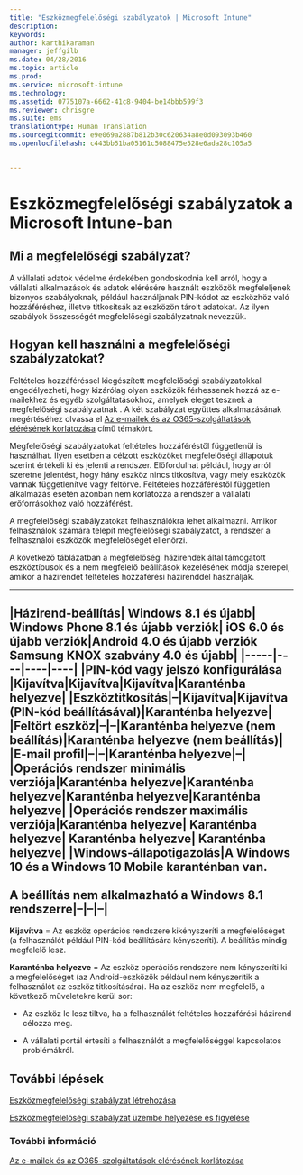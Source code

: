 ```yaml
---
title: "Eszközmegfelelőségi szabályzatok | Microsoft Intune"
description: 
keywords: 
author: karthikaraman
manager: jeffgilb
ms.date: 04/28/2016
ms.topic: article
ms.prod: 
ms.service: microsoft-intune
ms.technology: 
ms.assetid: 0775107a-6662-41c8-9404-be14bbb599f3
ms.reviewer: chrisgre
ms.suite: ems
translationtype: Human Translation
ms.sourcegitcommit: e9e069a2887b812b30c620634a8e0d093093b460
ms.openlocfilehash: c443bb51ba05161c5088475e528e6ada28c105a5


---
```


# Eszközmegfelelőségi szabályzatok a Microsoft Intune-ban
## Mi a megfelelőségi szabályzat?
A vállalati adatok védelme érdekében gondoskodnia kell arról, hogy a vállalati alkalmazások és adatok elérésére használt eszközök megfeleljenek bizonyos szabályoknak, például használjanak PIN-kódot az eszközhöz való hozzáféréshez, illetve titkosítsák az eszközön tárolt adatokat. Az ilyen szabályok összességét megfelelőségi szabályzatnak nevezzük.

## Hogyan kell használni a megfelelőségi szabályzatokat?
Feltételes hozzáféréssel kiegészített megfelelőségi szabályzatokkal engedélyezheti, hogy kizárólag olyan eszközök férhessenek hozzá az e-mailekhez és egyéb szolgáltatásokhoz, amelyek eleget tesznek a megfelelőségi szabályzatnak . A két szabályzat együttes alkalmazásának megértéséhez olvassa el [Az e-mailek és az O365-szolgáltatások elérésének korlátozása](restrict-access-to-email-and-o365-services-with-microsoft-intune.md) című témakört.

Megfelelőségi szabályzatokat feltételes hozzáféréstől függetlenül is használhat. Ilyen esetben a célzott eszközöket megfelelőségi állapotuk szerint értékeli ki és jelenti a rendszer. Előfordulhat például, hogy arról szeretne jelentést, hogy hány eszköz nincs titkosítva, vagy mely eszközök vannak függetlenítve vagy feltörve. Feltételes hozzáféréstől független alkalmazás esetén azonban nem korlátozza a rendszer a vállalati erőforrásokhoz való hozzáférést.

A megfelelőségi szabályzatokat felhasználókra lehet alkalmazni. Amikor felhasználók számára telepít megfelelőségi szabályzatot, a rendszer a felhasználói eszközök megfelelőségét ellenőrzi.

A következő táblázatban a megfelelőségi házirendek által támogatott eszköztípusok és a nem megfelelő beállítások kezelésének módja szerepel, amikor a házirendet feltételes hozzáférési házirenddel használják.

--------------

|Házirend-beállítás| Windows 8.1 és újabb| Windows Phone 8.1 és újabb verziók| iOS 6.0 és újabb verziók|Android 4.0 és újabb verziók<br/>Samsung KNOX szabvány 4.0 és újabb|
|-----|----|----|----|
|**PIN-kód vagy jelszó konfigurálása** |Kijavítva|Kijavítva|Kijavítva|Karanténba helyezve|
|**Eszköztitkosítás**|–|Kijavítva|Kijavítva (PIN-kód beállításával)|Karanténba helyezve|
|**Feltört eszköz**|–|–|Karanténba helyezve (nem beállítás)|Karanténba helyezve (nem beállítás)|
|**E-mail profil**|–|–|Karanténba helyezve|–|
|**Operációs rendszer minimális verziója**|Karanténba helyezve|Karanténba helyezve|Karanténba helyezve|Karanténba helyezve|
|**Operációs rendszer maximális verziója**|Karanténba helyezve| Karanténba helyezve| Karanténba helyezve| Karanténba helyezve|
|**Windows-állapotigazolás**|A Windows 10 és a Windows 10 Mobile karanténban van.<br /><br />A beállítás nem alkalmazható a Windows 8.1 rendszerre|–|–|–|
--------------
**Kijavítva** = Az eszköz operációs rendszere kikényszeríti a megfelelőséget (a felhasználót például PIN-kód beállítására kényszeríti).  A beállítás mindig megfelelő lesz.

**Karanténba helyezve** = Az eszköz operációs rendszere nem kényszeríti ki a megfelelőséget (az Android-eszközök például nem kényszerítik a felhasználót az eszköz titkosítására). Ha az eszköz nem megfelelő, a következő műveletekre kerül sor:

-   Az eszköz le lesz tiltva, ha a felhasználót feltételes hozzáférési házirend célozza meg.

-   A vállalati portál értesíti a felhasználót a megfelelőséggel kapcsolatos problémákról.

## További lépések
[Eszközmegfelelőségi szabályzat létrehozása](create-a-device-compliance-policy-in-microsoft-intune.md)

[Eszközmegfelelőségi szabályzat üzembe helyezése és figyelése](deploy-and-monitor-a-device-compliance-policy-in-microsoft-intune.md)

### További információ
[Az e-mailek és az O365-szolgáltatások elérésének korlátozása](restrict-access-to-email-and-o365-services-with-microsoft-intune.md)



<!--HONumber=Jun16_HO4-->


